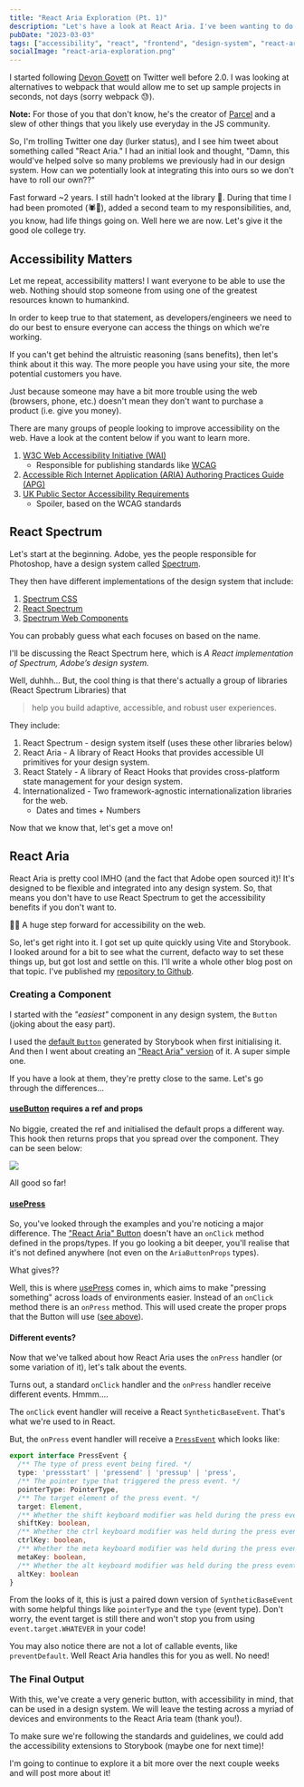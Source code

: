 ```yaml
---
title: "React Aria Exploration (Pt. 1)"
description: "Let's have a look at React Aria. I've been wanting to do this for a while..."
pubDate: "2023-03-03"
tags: ["accessibility", "react", "frontend", "design-system", "react-aria"]
socialImage: "react-aria-exploration.png"
---
```


I started following [Devon Govett](https://twitter.com/devongovett) on Twitter well before 2.0. I was looking at
alternatives to webpack that would allow me to set up sample projects in seconds, not days (sorry webpack 😓).

**Note:** For those of you that don't know, he's the creator of [Parcel](https://parceljs.org/) and a slew of other
things that you likely use everyday in the JS community.

So, I'm trolling Twitter one day (lurker status), and I see him tweet about something called "React Aria." I had an initial
look and thought, "Damn, this would've helped solve so many problems we previously had in our design system. How can
we potentially look at integrating this into ours so we don't have to roll our own??"

Fast forward ~2 years. I still hadn't looked at the library 😬. During that time I had been promoted (🕷️👨), added 
a second team to my responsibilities, and, you know, had life things going on. Well here we are now. Let's give it the 
good ole college try.

## Accessibility Matters

Let me repeat, accessibility matters! I want everyone to be able to use the web. Nothing should stop someone from using
one of the greatest resources known to humankind.

In order to keep true to that statement, as developers/engineers we need to do our best to ensure everyone can access
the things on which we're working.

If you can't get behind the altruistic reasoning (sans benefits), then let's think about it this way. The more people
you have using your site, the more potential customers you have.

Just because someone may have a bit more trouble using the web (browsers, phone, etc.) doesn't mean they don't want to
purchase a product (i.e. give you money).

There are many groups of people looking to improve accessibility on the web. Have a look at the content below if you
want to learn more.

1. [W3C Web Accessibility Initiative (WAI)](https://www.w3.org/WAI/)
    * Responsible for publishing standards like [WCAG](https://www.w3.org/TR/WCAG21/)
2. [Accessible Rich Internet Application (ARIA) Authoring Practices Guide (APG)](https://www.w3.org/WAI/ARIA/apg/)
3. [UK Public Sector Accessibility Requirements](https://www.gov.uk/guidance/accessibility-requirements-for-public-sector-websites-and-apps)
    * Spoiler, based on the WCAG standards

## React Spectrum

Let's start at the beginning. Adobe, yes the people responsible for Photoshop, have a design system called [Spectrum][spectrum].

They then have different implementations of the design system that include:

1. [Spectrum CSS](https://opensource.adobe.com/spectrum-css/)
2. [React Spectrum][react-spectrum]
3. [Spectrum Web Components](https://opensource.adobe.com/spectrum-web-components/)

You can probably guess what each focuses on based on the name. 

I'll be discussing the React Spectrum here, which is _A React implementation of Spectrum, Adobe’s design system._

Well, duhhh... But, the cool thing is that there's actually a group of libraries (React Spectrum Libraries) that

>help you build adaptive, accessible, and robust user experiences.

They include:

1. React Spectrum - design system itself (uses these other libraries below)
2. React Aria - A library of React Hooks that provides accessible UI primitives for your design system.
3. React Stately - A library of React Hooks that provides cross-platform state management for your design system.
4. Internationalized - Two framework-agnostic internationalization libraries for the web.
   * Dates and times + Numbers

Now that we know that, let's get a move on!

## React Aria

React Aria is pretty cool IMHO (and the fact that Adobe open sourced it)! It's designed to be flexible and integrated into any
design system. So, that means you don't have to use React Spectrum to get the accessibility benefits if you don't want
to. 

🙌🏻 A huge step forward for accessibility on the web.

So, let's get right into it. I got set up quite quickly using Vite and Storybook. I looked around for a bit to see what
the current, defacto way to set these things up, but got lost and settle on this. I'll write a whole other blog post on
that topic. I've published my [repository to Github][playground].

### Creating a Component

I started with the _"easiest"_ component in any design system, the `Button` (joking about the easy part).

I used the [default `Button`](https://github.com/vernak2539/react-component-playground/blob/main/src/components/Button/standard.tsx) 
generated by Storybook when first initialising it. And then I went about creating an ["React Aria" version][react-aria-btn]
of it. A super simple one.

If you have a look at them, they're pretty close to the same. Let's go through the differences...

#### [useButton](https://react-spectrum.adobe.com/react-aria/useButton.html) requires a ref and props

No biggie, created the ref and initialised the default props a different way. This hook then returns props that you spread
over the component. They can be seen below:

![](/post_images/react-aria-exploration/usebutton-props.png)

All good so far!

#### [usePress][react-aria-use-press]

So, you've looked through the examples and you're noticing a major difference. The ["React Aria" Button][react-aria-btn]
doesn't have an `onClick` method defined in the props/types. If you go looking a bit deeper, you'll realise that it's 
not defined anywhere (not even on the `AriaButtonProps` types).

What gives??

Well, this is where [usePress][react-aria-use-press] comes in, which aims to make "pressing something" across loads of 
environments easier. Instead of an `onClick` method there is an `onPress` method. This will used create the proper props 
that the Button will use ([see above](#usebutton-requires-a-ref-and-props)).

#### Different events?

Now that we've talked about how React Aria uses the `onPress` handler (or some variation of it), let's talk about the events.

Turns out, a standard `onClick` handler and the `onPress` handler receive different events. Hmmm....

The `onClick` event handler will receive a React `SyntheticBaseEvent`. That's what we're used to in React. 

But, the `onPress` event handler will receive a [`PressEvent`](https://github.com/adobe/react-spectrum/blob/main/packages/%40react-types/shared/src/events.d.ts#L33-L48) which looks like:

```typescript
export interface PressEvent {
  /** The type of press event being fired. */
  type: 'pressstart' | 'pressend' | 'pressup' | 'press',
  /** The pointer type that triggered the press event. */
  pointerType: PointerType,
  /** The target element of the press event. */
  target: Element,
  /** Whether the shift keyboard modifier was held during the press event. */
  shiftKey: boolean,
  /** Whether the ctrl keyboard modifier was held during the press event. */
  ctrlKey: boolean,
  /** Whether the meta keyboard modifier was held during the press event. */
  metaKey: boolean,
  /** Whether the alt keyboard modifier was held during the press event. */
  altKey: boolean
}
```

From the looks of it, this is just a paired down version of `SyntheticBaseEvent` with some helpful things like `pointerType`
and the `type` (event type). Don't worry, the event target is still there and won't stop you from using `event.target.WHATEVER`
in your code!

You may also notice there are not a lot of callable events, like `preventDefault`. Well React Aria handles this for you
as well. No need!

### The Final Output

With this, we've create a very generic button, with accessibility in mind, that can be used in a design system. We
will leave the testing across a myriad of devices and environments to the React Aria team (thank you!).

To make sure we're following the standards and guidelines, we could add the accessibility extensions to Storybook 
(maybe one for next time)!

I'm going to continue to explore it a bit more over the next couple weeks and will post more about it!

[spectrum]: https://spectrum.adobe.com/
[react-spectrum]: https://react-spectrum.adobe.com/index.html
[react-aria]: https://react-spectrum.adobe.com/react-aria/index.html
[react-aria-btn]: https://github.com/vernak2539/react-component-playground/blob/main/src/components/Button/aria.tsx
[react-aria-use-press]: https://react-spectrum.adobe.com/react-aria/usePress.html
[playground]: https://github.com/vernak2539/react-component-playground
